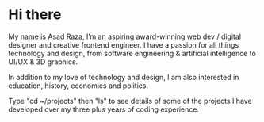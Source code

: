



# Hi there

My name is Asad Raza, I’m an aspiring award-winning web dev / digital designer and creative frontend engineer. I have a passion for all things technology and design, from software engineering & artificial intelligence to UI/UX & 3D graphics.

In addition to my love of technology and design, I am also interested in education, history, economics and politics.

Type "cd ~/projects" then "ls" to see details of some of the projects I have developed over my three plus years of coding experience.